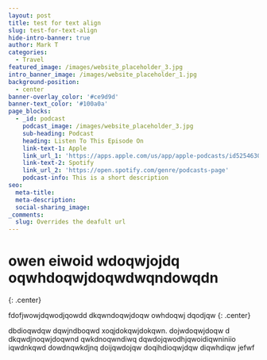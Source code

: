 ```yaml
---
layout: post
title: test for text align
slug: test-for-text-align
hide-intro-banner: true
author: Mark T
categories:
  - Travel
featured_image: /images/website_placeholder_3.jpg
intro_banner_image: /images/website_placeholder_1.jpg
background-position:
  - center
banner-overlay_color: '#ce9d9d'
banner-text_color: '#100a0a'
page_blocks:
  - _id: podcast
    podcast_image: /images/website_placeholder_3.jpg
    sub-heading: Podcast
    heading: Listen To This Episode On
    link-text-1: Apple
    link_url_1: 'https://apps.apple.com/us/app/apple-podcasts/id525463029'
    link-text-2: Spotify
    link_url_2: 'https://open.spotify.com/genre/podcasts-page'
    podcast-info: This is a short description
seo:
  meta-title:
  meta-description:
  social-sharing_image:
_comments:
  slug: Overrides the deafult url
---
```


# owen eiwoid wdoqwjojdq oqwhdoqwjdoqwdwqndowqdn
{: .center}

fdofjwowjdqwodjqowdd dkqwndoqwjdoqw owhdoqwj dqodjqw
{: .center}

dbdioqwdqw dqwjndboqwd xoqjdokqwjdokqwn. dojwdoqwjdoqw d dkqwdjnoqwjdoqwnd qwkdnoqwndiwq dqwdojqwodhjqwoidiqwniniio iqwdnkqwd dowdnqwkdjnq doijqwdojqw doqihdioqwjdqw diqwhdiqw jefwf
